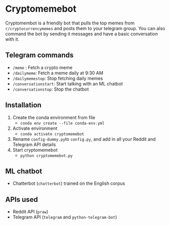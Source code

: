 # Cryptomemebot

Cryptomembot is a friendly bot that pulls the top memes from `r/cryptocurrencymemes` and posts them to your telegram group. You can also command the bot by sending it messages and have a basic conversation with it.

## Telegram commands
- `/meme` : Fetch a crypto meme
- `/dailymeme`: Fetch a meme daily at 9:30 AM
- `/dailymemestop`: Stop fetching daily memes
- `/conversationstart`: Start talking with an ML chatbot
- `/conversationstop`: Stop the chatbot

## Installation
1. Create the conda environment from file
   + ```conda env create --file conda-env.yml```
2. Activate environment 
   + ```conda activate cryptomemebot```
3. Rename `config-dummy.py`to `config.py`, and add in all your Reddit and Telegram API details
5. Start cryptomemebot
   + ```python cryptomemebot.py``` 
   
## ML chatbot
- Chatterbot (`chatterbot`) trained on the English corpus

## APIs used
- Reddit API (`praw`)
- Telegram API (`telegram` and `python-telegram-bot`)